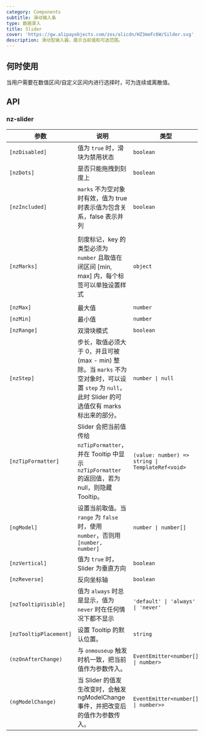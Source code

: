 ```yaml
---
category: Components
subtitle: 滑动输入条
type: 数据录入
title: Slider
cover: 'https://gw.alipayobjects.com/zos/alicdn/HZ3meFc6W/Silder.svg'
description: 滑动型输入器，展示当前值和可选范围。
---
```



## 何时使用

当用户需要在数值区间/自定义区间内进行选择时，可为连续或离散值。


## API

### nz-slider

| 参数                   | 说明                                                                                                                                               | 类型                                             | 默认值                                                                       |
| ---------------------- | -------------------------------------------------------------------------------------------------------------------------------------------------- | ------------------------------------------------ | ---------------------------------------------------------------------------- |
| `[nzDisabled]`         | 值为 `true` 时，滑块为禁用状态                                                                                                                     | `boolean`                                        | `false`                                                                      |
| `[nzDots]`             | 是否只能拖拽到刻度上                                                                                                                               | `boolean`                                        | `false`                                                                      |
| `[nzIncluded]`         | `marks` 不为空对象时有效，值为 true 时表示值为包含关系，false 表示并列                                                                             | `boolean`                                        | `true`                                                                       |
| `[nzMarks]`            | 刻度标记，key 的类型必须为 `number` 且取值在闭区间 [min, max] 内，每个标签可以单独设置样式                                                         | `object`                                         | { number: string/HTML } or { number: { style: object, label: string/HTML } } |
| `[nzMax]`              | 最大值                                                                                                                                             | `number`                                         | `100`                                                                        |
| `[nzMin]`              | 最小值                                                                                                                                             | `number`                                         | `0`                                                                          |
| `[nzRange]`            | 双滑块模式                                                                                                                                         | `boolean`                                        | `false`                                                                      |
| `[nzStep]`             | 步长，取值必须大于 0，并且可被 (max - min) 整除。当 `marks` 不为空对象时，可以设置 `step` 为 `null`，此时 Slider 的可选值仅有 marks 标出来的部分。 | `number \| null`                                 | `1`                                                                          |
| `[nzTipFormatter]`     | Slider 会把当前值传给 `nzTipFormatter`，并在 Tooltip 中显示 `nzTipFormatter` 的返回值，若为 null，则隐藏 Tooltip。                                 | `(value: number) => string \| TemplateRef<void>` | -                                                                            |
| `[ngModel]`            | 设置当前取值。当 `range` 为 `false` 时，使用 `number`，否则用 `[number, number]`                                                                   | `number \| number[]`                             | -                                                                            |
| `[nzVertical]`         | 值为 `true` 时，Slider 为垂直方向                                                                                                                  | `boolean`                                        | `false`                                                                      |
| `[nzReverse]`          | 反向坐标轴                                                                                                                                         | `boolean`                                        | `false`                                                                      |
| `[nzTooltipVisible]`   | 值为 `always` 时总是显示，值为 `never` 时在任何情况下都不显示                                                                                      | `'default' \| 'always' \| 'never'`               | `default`                                                                    |
| `[nzTooltipPlacement]` | 设置 Tooltip 的默认位置。                                                                                                                          | `string`                                         |                                                                              |
| `(nzOnAfterChange)`    | 与 `onmouseup` 触发时机一致，把当前值作为参数传入。                                                                                                | `EventEmitter<number[] \| number>`               | -                                                                            |
| `(ngModelChange)`      | 当 Slider 的值发生改变时，会触发 ngModelChange 事件，并把改变后的值作为参数传入。                                                                  | `EventEmitter<number[] \| number>>`              | -                                                                            |
